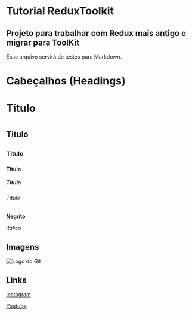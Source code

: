# **Tutorial ReduxToolkit**

## **Projeto para trabalhar com Redux mais antigo e migrar para ToolKit**

Esse arquivo servirá de testes para Markdown.

# **Cabeçalhos (Headings)**

# Titulo <h1>

## Titulo <h2>

### Titulo <h3>

#### Titulo <h4>

##### Titulo <h5>

###### Titulo <h6>

**Negrito**

_itálico_

## Imagens

![Logo do Git](https://sujeitoprogramador.com/wp-content/uploads/2021/04/gitimage.png)

## Links

[Instagram](https://instagram.com/sujeitoprogramador)

[Youtube](https://youtube.com/c/sujeitoprogramador)

